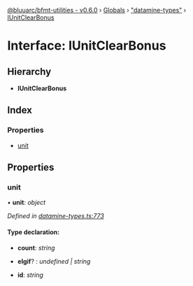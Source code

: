 [@bluuarc/bfmt-utilities - v0.6.0](../README.md) › [Globals](../globals.md) › ["datamine-types"](../modules/_datamine_types_.md) › [IUnitClearBonus](_datamine_types_.iunitclearbonus.md)

# Interface: IUnitClearBonus

## Hierarchy

* **IUnitClearBonus**

## Index

### Properties

* [unit](_datamine_types_.iunitclearbonus.md#unit)

## Properties

###  unit

• **unit**: *object*

*Defined in [datamine-types.ts:773](https://github.com/BluuArc/bfmt-utilities/blob/master/src/datamine-types.ts#L773)*

#### Type declaration:

* **count**: *string*

* **elgif**? : *undefined | string*

* **id**: *string*

